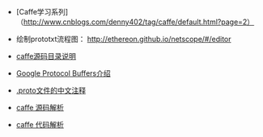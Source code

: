 * [Caffe学习系列]（http://www.cnblogs.com/denny402/tag/caffe/default.html?page=2）
- 绘制prototxt流程图： http://ethereon.github.io/netscope/#/editor  

- [caffe源码目录说明](https://www.hongweipeng.com/index.php/archives/1096/)

- [Google Protocol Buffers介绍](https://blog.csdn.net/fengbingchun/article/details/49977903)

- [.proto文件的中文注释](https://blog.csdn.net/mac_lzq/article/details/63725009)

- [caffe 源码解析](https://blog.csdn.net/tianrolin)

- [caffe 代码解析](http://alanse7en.github.io/caffedai-ma-jie-xi-4/)


